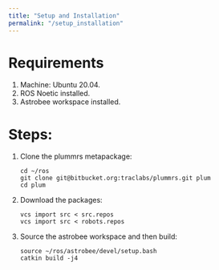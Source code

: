 ```yaml
---
title: "Setup and Installation"
permalink: "/setup_installation"
---
```


Requirements
=============
1. Machine: Ubuntu 20.04.
2. ROS Noetic installed.
3. Astrobee workspace installed.

Steps:
======

1. Clone the plummrs metapackage: 
   ```
   cd ~/ros
   git clone git@bitbucket.org:traclabs/plummrs.git plum
   cd plum
   ``` 
2. Download the packages:
   ```
   vcs import src < src.repos
   vcs import src < robots.repos
   ```
3. Source the astrobee workspace and then build:
   ```
   source ~/ros/astrobee/devel/setup.bash
   catkin build -j4
   ```
